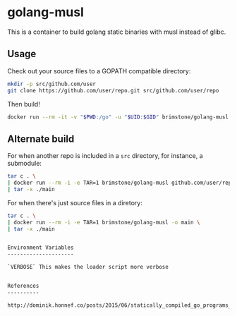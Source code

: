 golang-musl
===========

This is a container to build golang static binaries with musl instead of glibc.


Usage
-----

Check out your source files to a GOPATH compatible directory:

```bash
mkdir -p src/github.com/user
git clone https://github.com/user/repo.git src/github.com/user/repo
```

Then build!

```bash
docker run --rm -it -v "$PWD:/go" -u "$UID:$GID" brimstone/golang-musl github.com/user/repo
```


Alternate build
---------------

For when another repo is included in a `src` directory, for instance, a submodule:
```bash
tar c . \
| docker run --rm -i -e TAR=1 brimstone/golang-musl github.com/user/repo \
| tar -x ./main
```

For when there's just source files in a diretory:
```bash
tar c . \
| docker run --rm -i -e TAR=1 brimstone/golang-musl -o main \
| tar -x ./main


Environment Variables
---------------------

`VERBOSE` This makes the loader script more verbose


References
----------

http://dominik.honnef.co/posts/2015/06/statically_compiled_go_programs__always__even_with_cgo__using_musl/

